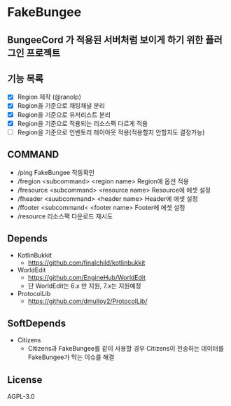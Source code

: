 # FakeBungee

## BungeeCord 가 적용된 서버처럼 보이게 하기 위한 플러그인 프로젝트

## 기능 목록

 - [x] Region 제작 (@ranolp)
 - [x] Region을 기준으로 채팅채널 분리
 - [x] Region을 기준으로 유저리스트 분리
 - [x] Region을 기준으로 적용되는 리소스팩 다르게 적용
 - [ ] Region을 기준으로 인벤토리 레이아웃 적용(적용할지 안할지도 결정가능)
 
## COMMAND

 - /ping FakeBungee 작동확인
 - /fregion \<subcommand\> \<region name\> Region에 옵션 적용
 - /fresource \<subcommand\> \<resource name\> Resource에 에셋 설정
 - /fheader \<suubcommand\> \<header name\> Header에 에셋 설정
 - /ffooter \<subcommand\< \<footer name\> Footer에 에셋 설정
 - /resource 리소스팩 다운로드 재시도
 
## Depends
 - KotlinBukkit 
   - https://github.com/finalchild/kotlinbukkit
 - WorldEdit
   - https://github.com/EngineHub/WorldEdit
   - 단 WorldEdit는 6.x 만 지원, 7.x는 지원예정
 - ProtocolLib
   - https://github.com/dmulloy2/ProtocolLib/
   
## SoftDepends
 - Citizens
   - Citizens과 FakeBungee를 같이 사용할 경우 Citizens이 전송하는 데이터를 FakeBungee가 막는 이슈를 해결
 
## License

AGPL-3.0
